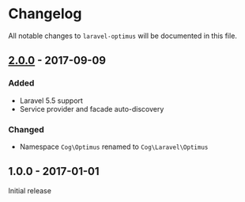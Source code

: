 # Changelog

All notable changes to `laravel-optimus` will be documented in this file.

## [2.0.0] - 2017-09-09

### Added

- Laravel 5.5 support
- Service provider and facade auto-discovery

### Changed

- Namespace `Cog\Optimus` renamed to `Cog\Laravel\Optimus`

## 1.0.0 - 2017-01-01

Initial release

[2.0.0]: https://github.com/cybercog/laravel-optimus/compare/1.0.0...2.0.0
